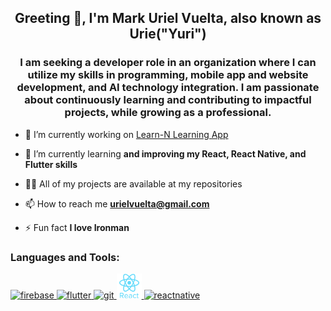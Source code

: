 <h2 align="center">Greeting 👋, I'm Mark Uriel Vuelta, also known as Urie("Yuri")</h2>
<h3 align="center">I am seeking a developer role in an organization where I can utilize my skills in programming, mobile app and website development, and AI technology integration. I am passionate about continuously learning and contributing to impactful projects, while growing as a professional.</h3>

- 🔭 I’m currently working on [Learn-N Learning App](https://github.com/Vuelta7/Learn-N.git)

- 🌱 I’m currently learning **and improving my React, React Native, and Flutter skills**

- 👨‍💻 All of my projects are available at my repositories

- 📫 How to reach me **urielvuelta@gmail.com**

- ⚡ Fun fact **I love Ironman**

<h3 align="left">Languages and Tools:</h3>
<p align="left"> <a href="https://firebase.google.com/" target="_blank" rel="noreferrer"> <img src="https://www.vectorlogo.zone/logos/firebase/firebase-icon.svg" alt="firebase" width="40" height="40"/> </a> <a href="https://flutter.dev" target="_blank" rel="noreferrer"> <img src="https://www.vectorlogo.zone/logos/flutterio/flutterio-icon.svg" alt="flutter" width="40" height="40"/> </a> <a href="https://git-scm.com/" target="_blank" rel="noreferrer"> <img src="https://www.vectorlogo.zone/logos/git-scm/git-scm-icon.svg" alt="git" width="40" height="40"/> </a> <a href="https://reactjs.org/" target="_blank" rel="noreferrer"> <img src="https://raw.githubusercontent.com/devicons/devicon/master/icons/react/react-original-wordmark.svg" alt="react" width="40" height="40"/> </a> <a href="https://reactnative.dev/" target="_blank" rel="noreferrer"> <img src="https://reactnative.dev/img/header_logo.svg" alt="reactnative" width="40" height="40"/> </a> </p>
